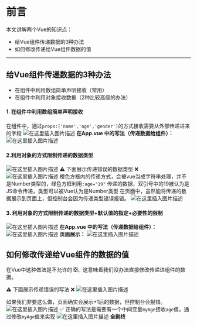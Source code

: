 ﻿# 前言
本文讲解两个Vue的知识点：
- 给Vue组件传递数据的3种办法
- 如何修改传递给Vue组件数据的值
-------

## 给Vue组件传递数据的3种办法
- 在组件中利用数组简单声明接收（常用）
- 在组件中利用对象接收数据（2种比较高级的办法）

#### 1. 在组件中利用数组简单声明接收
在组件中，通过`props:['name','age','gender']`的方式接收需要从外部传递进来的字段
![在这里插入图片描述](https://img-blog.csdnimg.cn/43dcf92b696546daaa64d42223f15de5.png?x-oss-process=image/watermark,type_d3F5LXplbmhlaQ,shadow_50,text_Q1NETiBAQ2h1YW5ZYW5nIENoZW4=,size_20,color_FFFFFF,t_70,g_se,x_16)
**在App.vue 中的写法（传递数据给组件）：**
![在这里插入图片描述](https://img-blog.csdnimg.cn/966541df5760472a928bb2bb2490fb4e.png?x-oss-process=image/watermark,type_d3F5LXplbmhlaQ,shadow_50,text_Q1NETiBAQ2h1YW5ZYW5nIENoZW4=,size_20,color_FFFFFF,t_70,g_se,x_16)
#### 2.利用对象的方式限制传递的数据类型
![在这里插入图片描述](https://img-blog.csdnimg.cn/2a4b0537adcc4281912ded090a097bb5.png?x-oss-process=image/watermark,type_d3F5LXplbmhlaQ,shadow_50,text_Q1NETiBAQ2h1YW5ZYW5nIENoZW4=,size_20,color_FFFFFF,t_70,g_se,x_16)
⚠️ 下面展示传递错误的数据类型 ❌
![在这里插入图片描述](https://img-blog.csdnimg.cn/4c3497c2a36e44a39d3a022947e55ac0.png?x-oss-process=image/watermark,type_d3F5LXplbmhlaQ,shadow_50,text_Q1NETiBAQ2h1YW5ZYW5nIENoZW4=,size_20,color_FFFFFF,t_70,g_se,x_16)
橙色方框内的传递方式，会被vue当成字符串处理，并不是Number类型的，绿色方框利用`:age="19"` 传递的数据，双引号中的19被认为是JS命令传递，类型可以被Vue认为是Number类型
在页面中，虽然能将传递的数据展示到页面上，但控制台会因为传递类型错误报错。
![在这里插入图片描述](https://img-blog.csdnimg.cn/bea91dc4c7bd4b6db83bec2e2fedcea2.png?x-oss-process=image/watermark,type_d3F5LXplbmhlaQ,shadow_50,text_Q1NETiBAQ2h1YW5ZYW5nIENoZW4=,size_20,color_FFFFFF,t_70,g_se,x_16)
#### 3. 利用对象的方式限制传递的数据类型+默认值的指定+必要性的限制
![在这里插入图片描述](https://img-blog.csdnimg.cn/c611a3156b504bdab990c0aa56a618fd.png?x-oss-process=image/watermark,type_d3F5LXplbmhlaQ,shadow_50,text_Q1NETiBAQ2h1YW5ZYW5nIENoZW4=,size_20,color_FFFFFF,t_70,g_se,x_16)
**在App.vue 中的写法（传递数据给组件）：**
![在这里插入图片描述](https://img-blog.csdnimg.cn/a58fdb682bd14240bd00fc0d3f44864f.png?x-oss-process=image/watermark,type_d3F5LXplbmhlaQ,shadow_50,text_Q1NETiBAQ2h1YW5ZYW5nIENoZW4=,size_20,color_FFFFFF,t_70,g_se,x_16)
**页面展示：**
![在这里插入图片描述](https://img-blog.csdnimg.cn/f538a0b1be90492d969ad10fe0771a20.png?x-oss-process=image/watermark,type_d3F5LXplbmhlaQ,shadow_50,text_Q1NETiBAQ2h1YW5ZYW5nIENoZW4=,size_20,color_FFFFFF,t_70,g_se,x_16)
## 如何修改传递给Vue组件的数据的值
在Vue中这种做法是不允许的 ❎，这意味着我们没办法直接修改传递进组件的数据。

⚠️ 下面展示传递错误的写法 ❌
![在这里插入图片描述](https://img-blog.csdnimg.cn/1eab7cea760043bcb7a4c3fbd128baca.png?x-oss-process=image/watermark,type_d3F5LXplbmhlaQ,shadow_50,text_Q1NETiBAQ2h1YW5ZYW5nIENoZW4=,size_20,color_FFFFFF,t_70,g_se,x_16)

如果我们非要这么做，页面确实会展示+1后的数据，但控制台会报错。
![在这里插入图片描述](https://img-blog.csdnimg.cn/f847e0a41c9d447d8d4ff04df6927c6b.png?x-oss-process=image/watermark,type_d3F5LXplbmhlaQ,shadow_50,text_Q1NETiBAQ2h1YW5ZYW5nIENoZW4=,size_20,color_FFFFFF,t_70,g_se,x_16)
✅ 正确的写法是需要有一个中间变量`myAge`接收`age`值，通过修改`myAge`值来实现
![在这里插入图片描述](https://img-blog.csdnimg.cn/a4ebefdd51b6484e974e59df9494b706.png?x-oss-process=image/watermark,type_d3F5LXplbmhlaQ,shadow_50,text_Q1NETiBAQ2h1YW5ZYW5nIENoZW4=,size_20,color_FFFFFF,t_70,g_se,x_16)
**全剧终**
